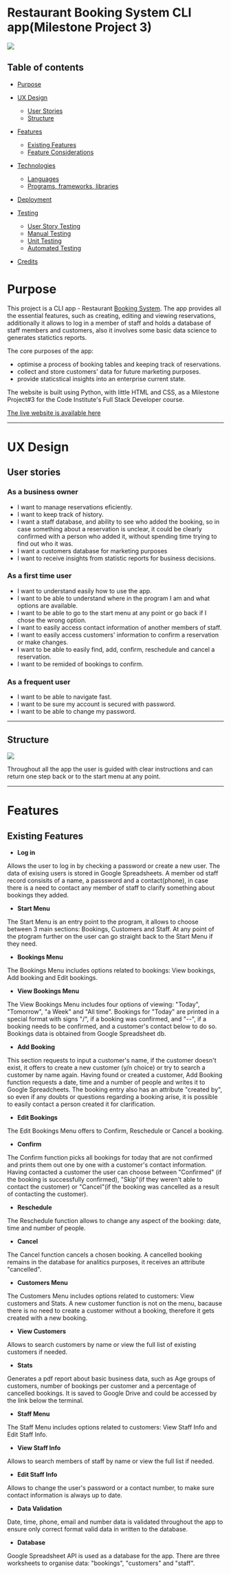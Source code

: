 # Restaurant Booking System CLI app(Milestone Project 3)
![](readme/mockup.png)

## Table of contents

* [Purpose](#purpose)

* [UX Design](#UX-Design)
  * [User Stories](#User-Stories)
  * [Structure](#Structure)

* [Features](#Features)
  * [Existing Features](#Existing-Features)
  * [Feature Considerations](#Feature-Considerations)

* [Technologies](#Technologies)
  * [Languages](#Languages)
  * [Programs, frameworks, libraries](#Programs,-frameworks,-libraries)

* [Deployment](#Deployment)

* [Testing](#Testing)
  * [User Story Testing](#User-Story-Testing)
  * [Manual Testing](#Manual-Testing)
  * [Unit Testing](#Unit-Testing)
  * [Automated Testing](#Automated-Testing)

* [Credits](#Credits)

# Purpose
This project is a CLI app - Restaurant [Booking System](https://my-wicked-booking-sys.herokuapp.com/). The app provides all the essential features, such as creating, editing and viewing reservations, additionally it allows to log in a member of staff and holds a database of staff members and customers, also it involves some basic data science to generates statictics reports.

The core purposes of the app:
- optimise a process of booking tables and keeping track of reservations.
- collect and store customers' data for future marketing purposes.
- provide staticstical insights into an enterprise current state.  

The website is built using Python, with little HTML and CSS, as a Milestone Project#3 for the Code Institute's Full Stack Developer course.  

[The live website is available here](https://my-wicked-booking-sys.herokuapp.com/)
___
# UX Design
## User stories
### As a **business owner**

- I want to manage reservations eficiently.
- I want to keep track of history.
- I want a staff database, and ability to see who added the booking, so in case something about a reservation is unclear, it could be clearly confirmed with a person who added it, without spending time trying to find out who it was.
- I want a customers database for marketing purposes
- I want  to receive insights from statistic reports for business decisions.


### As a **first time user**

- I want to understand easily how to use the app.
- I want to be able to understand where in the program I am and what options are available.
- I want to be able to go to the start menu at any point or go back if I chose the wrong option.
- I want to easily access contact information of another members of staff.
- I want to easily access customers' information to confirm a reservation or make changes.
- I want to be able to easily find, add, confirm, reschedule and cancel a reservation.
- I want to be remided of bookings to confirm.


### As a **frequent user**

- I want to be able to navigate fast.
- I want to be sure my account is secured with password.
- I want to be able to change my password.

___

## Structure

![](readme/structure.png)

Throughout all the app the user is guided with clear instructions and can return one step back or to the start menu at any point.
___

# Features
## Existing Features

- **Log in**

Allows the user to log in by checking a password or create a new user. The data of exising users is stored in Google Spreadsheets. A member od staff record consisits of a name, a passsword and a contact(phone), in case there is a need to contact any member of staff to clarify something about bookings they added.

- **Start Menu**

The Start Menu is an entry point to the program, it allows to choose between 3 main sections: Bookings, Customers and Staff. At any point of the ptogram further on the user can go straight back to the Start Menu if they need.

- **Bookings Menu**

The Bookings Menu includes options related to bookings: View bookings, Add booking and Edit bookings.

- **View Bookings Menu**

The View Bookings Menu includes four options of viewing: "Today", "Tomorrow", "a Week" and "All time". Bookings for "Today" are printed in a special format with signs "\/", if a booking was confirmed, and "--", if a booking needs to be confirmed, and a customer's contact below to do so. Bookings data is obtained from Google Spreadsheet db.

- **Add Booking**

This section requests to input a customer's name, if the customer doesn't exist, it offers to create a new customer (y/n choice) or try to search a customer by name again. Having found or created a customer, Add Booking function requests a date, time and a number of people and writes it to Google Spreadcheets. The booking entry also has an attribute "created by", so even if any doubts or questions regarding a booking arise, it is possible to easily contact a person created it for clarification.

- **Edit Bookings**

The Edit Bookings Menu offers to Confirm, Reschedule or Cancel a booking. 

- **Confirm**

The Confirm function picks all bookings for today that are not confirmed and prints them out one by one with a customer's contact information. Having contacted a customer the user can choose between "Confirmed" (if the booking is successfully confirmed), "Skip"(if they weren't able to contact the customer) or "Cancel"(if the booking was cancelled as a result of contacting the customer).

- **Reschedule**

The Reschedule function allows to change any aspect of the booking: date, time and number of people.

- **Cancel**

The Cancel function cancels a chosen booking. A cancelled booking remains in the database for analitics purposes, it receives an attribute "cancelled". 

- **Customers Menu**

The Customers Menu includes options related to customers: View customers and Stats. A new customer function is not on the menu, bacause there is no need to create a customer without a booking, therefore it gets created with a new booking.

- **View Customers**

Allows to search customers by name or view the full list of existing customers if needed.

- **Stats**

Generates a pdf report about basic business data, such as Age groups of customers, number of bookings per customer and a percentage of cancelled bookings. It is saved to Google Drive and could be accessed by the link below the terminal.

- **Staff Menu**

The Staff Menu includes options related to customers: View Staff Info and Edit Staff Info.

- **View Staff Info**

Allows to search members of staff by name or view the full list if needed.

- **Edit Staff Info**

Allows to change the user's password or a contact number, to make sure contact information is always up to date.

- **Data Validation**

Date, time, phone, email and number data is validated throughout the app to ensure only correct format valid data in written to the database.

- **Database**

Google Spreadsheet API is used as a database for the app. There are three worksheets to organise data: "bookings", "customers" and "staff".